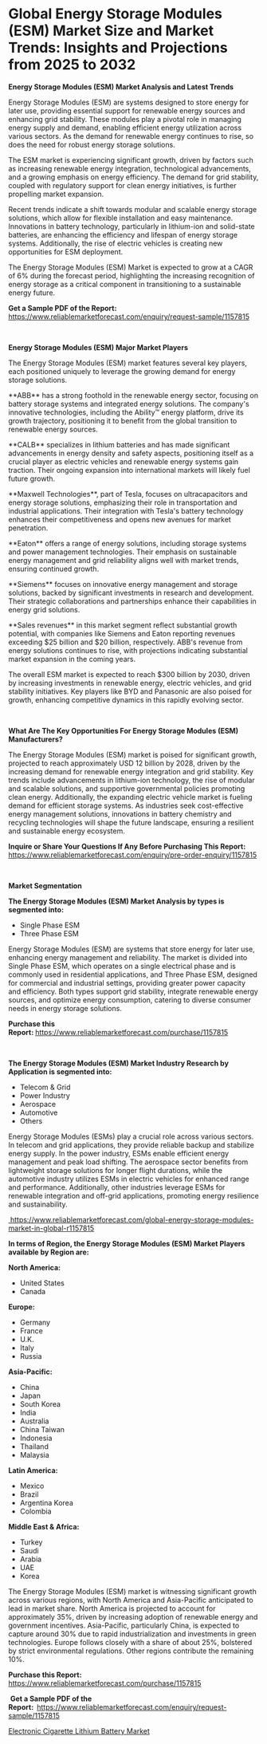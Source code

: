 <p><h1>Global Energy Storage Modules (ESM) Market Size and Market Trends: Insights and Projections from 2025 to 2032</h1></p><p><strong>Energy Storage Modules (ESM) Market Analysis and Latest Trends</strong></p>
<p><p>Energy Storage Modules (ESM) are systems designed to store energy for later use, providing essential support for renewable energy sources and enhancing grid stability. These modules play a pivotal role in managing energy supply and demand, enabling efficient energy utilization across various sectors. As the demand for renewable energy continues to rise, so does the need for robust energy storage solutions.</p><p>The ESM market is experiencing significant growth, driven by factors such as increasing renewable energy integration, technological advancements, and a growing emphasis on energy efficiency. The demand for grid stability, coupled with regulatory support for clean energy initiatives, is further propelling market expansion. </p><p>Recent trends indicate a shift towards modular and scalable energy storage solutions, which allow for flexible installation and easy maintenance. Innovations in battery technology, particularly in lithium-ion and solid-state batteries, are enhancing the efficiency and lifespan of energy storage systems. Additionally, the rise of electric vehicles is creating new opportunities for ESM deployment.</p><p>The Energy Storage Modules (ESM) Market is expected to grow at a CAGR of 6% during the forecast period, highlighting the increasing recognition of energy storage as a critical component in transitioning to a sustainable energy future.</p></p>
<p><strong>Get a Sample PDF of the Report:&nbsp;</strong> <a href="https://www.reliablemarketforecast.com/enquiry/request-sample/1157815?utm_campaign=1080&utm_medium=2&utm_source=Github&utm_content=ia&utm_term=14022025&utm_id=energy-storage-modules-esm">https://www.reliablemarketforecast.com/enquiry/request-sample/1157815</a></p>
<p>&nbsp;</p>
<p><strong>Energy Storage Modules (ESM) Major Market Players</strong></p>
<p><p>The Energy Storage Modules (ESM) market features several key players, each positioned uniquely to leverage the growing demand for energy storage solutions. </p><p>**ABB** has a strong foothold in the renewable energy sector, focusing on battery storage systems and integrated energy solutions. The company's innovative technologies, including the Ability™ energy platform, drive its growth trajectory, positioning it to benefit from the global transition to renewable energy sources.</p><p>**CALB** specializes in lithium batteries and has made significant advancements in energy density and safety aspects, positioning itself as a crucial player as electric vehicles and renewable energy systems gain traction. Their ongoing expansion into international markets will likely fuel future growth.</p><p>**Maxwell Technologies**, part of Tesla, focuses on ultracapacitors and energy storage solutions, emphasizing their role in transportation and industrial applications. Their integration with Tesla's battery technology enhances their competitiveness and opens new avenues for market penetration.</p><p>**Eaton** offers a range of energy solutions, including storage systems and power management technologies. Their emphasis on sustainable energy management and grid reliability aligns well with market trends, ensuring continued growth.</p><p>**Siemens** focuses on innovative energy management and storage solutions, backed by significant investments in research and development. Their strategic collaborations and partnerships enhance their capabilities in energy grid solutions.</p><p>**Sales revenues** in this market segment reflect substantial growth potential, with companies like Siemens and Eaton reporting revenues exceeding $25 billion and $20 billion, respectively. ABB's revenue from energy solutions continues to rise, with projections indicating substantial market expansion in the coming years.</p><p>The overall ESM market is expected to reach $300 billion by 2030, driven by increasing investments in renewable energy, electric vehicles, and grid stability initiatives. Key players like BYD and Panasonic are also poised for growth, enhancing competitive dynamics in this rapidly evolving sector.</p></p>
<p>&nbsp;</p>
<p><strong>What Are The Key Opportunities For Energy Storage Modules (ESM) Manufacturers?</strong></p>
<p><p>The Energy Storage Modules (ESM) market is poised for significant growth, projected to reach approximately USD 12 billion by 2028, driven by the increasing demand for renewable energy integration and grid stability. Key trends include advancements in lithium-ion technology, the rise of modular and scalable solutions, and supportive governmental policies promoting clean energy. Additionally, the expanding electric vehicle market is fueling demand for efficient storage systems. As industries seek cost-effective energy management solutions, innovations in battery chemistry and recycling technologies will shape the future landscape, ensuring a resilient and sustainable energy ecosystem.</p></p>
<p><strong>Inquire or Share Your Questions If Any Before Purchasing This Report:</strong> <a href="https://www.reliablemarketforecast.com/enquiry/pre-order-enquiry/1157815?utm_campaign=1080&utm_medium=2&utm_source=Github&utm_content=ia&utm_term=14022025&utm_id=energy-storage-modules-esm">https://www.reliablemarketforecast.com/enquiry/pre-order-enquiry/1157815</a></p>
<p>&nbsp;</p>
<p><strong>Market Segmentation</strong></p>
<p><strong>The Energy Storage Modules (ESM) Market Analysis by types is segmented into:</strong></p>
<p><ul><li>Single Phase ESM</li><li>Three Phase ESM</li></ul></p>
<p><p>Energy Storage Modules (ESM) are systems that store energy for later use, enhancing energy management and reliability. The market is divided into Single Phase ESM, which operates on a single electrical phase and is commonly used in residential applications, and Three Phase ESM, designed for commercial and industrial settings, providing greater power capacity and efficiency. Both types support grid stability, integrate renewable energy sources, and optimize energy consumption, catering to diverse consumer needs in energy storage solutions.</p></p>
<p><strong>Purchase this Report:&nbsp;</strong><a href="https://www.reliablemarketforecast.com/purchase/1157815?utm_campaign=1080&utm_medium=2&utm_source=Github&utm_content=ia&utm_term=14022025&utm_id=energy-storage-modules-esm">https://www.reliablemarketforecast.com/purchase/1157815</a></p>
<p>&nbsp;</p>
<p><strong>The Energy Storage Modules (ESM) Market Industry Research by Application is segmented into:</strong></p>
<p><ul><li>Telecom & Grid</li><li>Power Industry</li><li>Aerospace</li><li>Automotive</li><li>Others</li></ul></p>
<p><p>Energy Storage Modules (ESMs) play a crucial role across various sectors. In telecom and grid applications, they provide reliable backup and stabilize energy supply. In the power industry, ESMs enable efficient energy management and peak load shifting. The aerospace sector benefits from lightweight storage solutions for longer flight durations, while the automotive industry utilizes ESMs in electric vehicles for enhanced range and performance. Additionally, other industries leverage ESMs for renewable integration and off-grid applications, promoting energy resilience and sustainability.</p></p>
<p><a href="https://www.reliablemarketforecast.com/global-energy-storage-modules-market-in-global-r1157815?utm_campaign=1080&utm_medium=2&utm_source=Github&utm_content=ia&utm_term=14022025&utm_id=energy-storage-modules-esm">&nbsp;https://www.reliablemarketforecast.com/global-energy-storage-modules-market-in-global-r1157815</a></p>
<p><strong>In terms of Region, the Energy Storage Modules (ESM) Market Players available by Region are:</strong></p>
<p>
    <p> <strong> North America: </strong>
        <ul>
            <li>United States</li>
            <li>Canada</li>
        </ul>
        </p> 
    <p> <strong> Europe: </strong>
        <ul>
            <li>Germany</li>
            <li>France</li>
            <li>U.K.</li>
            <li>Italy</li>
            <li>Russia</li>
        </ul>
        </p> 
    <p> <strong> Asia-Pacific: </strong>
        <ul>
            <li>China</li>
            <li>Japan</li>
            <li>South Korea</li>
            <li>India</li>
            <li>Australia</li>
            <li>China Taiwan</li>
            <li>Indonesia</li>
            <li>Thailand</li>
            <li>Malaysia</li>
        </ul>
        </p> 
    <p> <strong> Latin America: </strong>
        <ul>
            <li>Mexico</li>
            <li>Brazil</li>
            <li>Argentina Korea</li>
            <li>Colombia</li>
        </ul>
        </p> 
    <p> <strong> Middle East & Africa: </strong>
        <ul>
            <li>Turkey</li>
            <li>Saudi</li>
            <li>Arabia</li>
            <li>UAE</li>
            <li>Korea</li>
        </ul>
    </p>
    </p>
<p><p>The Energy Storage Modules (ESM) market is witnessing significant growth across various regions, with North America and Asia-Pacific anticipated to lead in market share. North America is projected to account for approximately 35%, driven by increasing adoption of renewable energy and government incentives. Asia-Pacific, particularly China, is expected to capture around 30% due to rapid industrialization and investments in green technologies. Europe follows closely with a share of about 25%, bolstered by strict environmental regulations. Other regions contribute the remaining 10%.</p></p>
<p><strong>Purchase this Report: </strong><a href="https://www.reliablemarketforecast.com/purchase/1157815?utm_campaign=1080&utm_medium=2&utm_source=Github&utm_content=ia&utm_term=14022025&utm_id=energy-storage-modules-esm">https://www.reliablemarketforecast.com/purchase/1157815</a></p>
<p>&nbsp;<strong>Get a Sample PDF of the Report:&nbsp;&nbsp;</strong><a href="https://www.reliablemarketforecast.com/enquiry/request-sample/1157815?utm_campaign=1080&utm_medium=2&utm_source=Github&utm_content=ia&utm_term=14022025&utm_id=energy-storage-modules-esm">https://www.reliablemarketforecast.com/enquiry/request-sample/1157815</a></p>
<p><strong></strong></p>
<p><p><a href="https://github.com/gdfhhhj/Market-Research-Report-List-7/blob/main/electronic-cigarette-lithium-battery-market.md?utm_campaign=1080&utm_medium=2&utm_source=Github&utm_content=ia&utm_term=14022025&utm_id=energy-storage-modules-esm">Electronic Cigarette Lithium Battery Market</a></p></p>